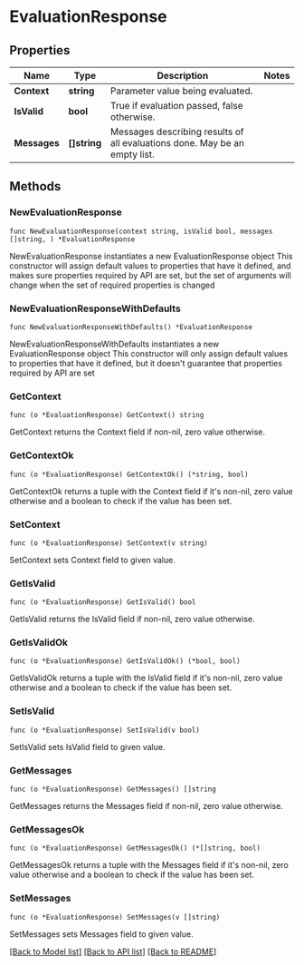 # EvaluationResponse

## Properties

Name | Type | Description | Notes
------------ | ------------- | ------------- | -------------
**Context** | **string** | Parameter value being evaluated. | 
**IsValid** | **bool** | True if evaluation passed, false otherwise. | 
**Messages** | **[]string** | Messages describing results of all evaluations done. May be an empty list. | 

## Methods

### NewEvaluationResponse

`func NewEvaluationResponse(context string, isValid bool, messages []string, ) *EvaluationResponse`

NewEvaluationResponse instantiates a new EvaluationResponse object
This constructor will assign default values to properties that have it defined,
and makes sure properties required by API are set, but the set of arguments
will change when the set of required properties is changed

### NewEvaluationResponseWithDefaults

`func NewEvaluationResponseWithDefaults() *EvaluationResponse`

NewEvaluationResponseWithDefaults instantiates a new EvaluationResponse object
This constructor will only assign default values to properties that have it defined,
but it doesn't guarantee that properties required by API are set

### GetContext

`func (o *EvaluationResponse) GetContext() string`

GetContext returns the Context field if non-nil, zero value otherwise.

### GetContextOk

`func (o *EvaluationResponse) GetContextOk() (*string, bool)`

GetContextOk returns a tuple with the Context field if it's non-nil, zero value otherwise
and a boolean to check if the value has been set.

### SetContext

`func (o *EvaluationResponse) SetContext(v string)`

SetContext sets Context field to given value.


### GetIsValid

`func (o *EvaluationResponse) GetIsValid() bool`

GetIsValid returns the IsValid field if non-nil, zero value otherwise.

### GetIsValidOk

`func (o *EvaluationResponse) GetIsValidOk() (*bool, bool)`

GetIsValidOk returns a tuple with the IsValid field if it's non-nil, zero value otherwise
and a boolean to check if the value has been set.

### SetIsValid

`func (o *EvaluationResponse) SetIsValid(v bool)`

SetIsValid sets IsValid field to given value.


### GetMessages

`func (o *EvaluationResponse) GetMessages() []string`

GetMessages returns the Messages field if non-nil, zero value otherwise.

### GetMessagesOk

`func (o *EvaluationResponse) GetMessagesOk() (*[]string, bool)`

GetMessagesOk returns a tuple with the Messages field if it's non-nil, zero value otherwise
and a boolean to check if the value has been set.

### SetMessages

`func (o *EvaluationResponse) SetMessages(v []string)`

SetMessages sets Messages field to given value.



[[Back to Model list]](../README.md#documentation-for-models) [[Back to API list]](../README.md#documentation-for-api-endpoints) [[Back to README]](../README.md)


